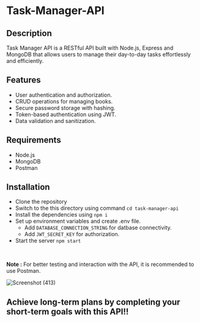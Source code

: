 # Task-Manager-API
## Description
Task Manager API is a RESTful API built with Node.js, Express and MongoDB that allows users to manage their day-to-day tasks effortlessly and efficiently.

## Features
- User authentication and authorization.
- CRUD operations for managing books.
- Secure password storage with hashing.
- Token-based authentication using JWT.
- Data validation and sanitization.

## Requirements
- Node.js
- MongoDB
- Postman

## Installation
- Clone the repository
- Switch to the this directory using command `cd task-manager-api`
- Install the dependencies using `npm i`
- Set up environment variables and create .env file.
  - Add `DATABASE_CONNECTION_STRING` for datbase connectivity.
  - Add `JWT_SECRET_KEY` for authorization.
- Start the server `npm start` 
<br>


**Note :** For better testing and interaction with the API, it is recommended to use Postman. 

![Screenshot (413)](https://github.com/user-attachments/assets/9c4f9b16-d326-4c60-9117-6bb119ecafd8)


## Achieve long-term plans by completing your short-term goals with this API!!